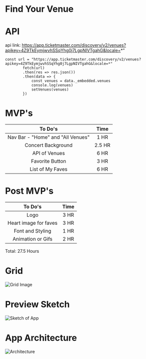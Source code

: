 # Find Your Venue

# API

api link: https://app.ticketmaster.com/discovery/v2/venues?apikey=4Z9TkEymjwvhSSqYhg0j7LgpNIVTgahG&locale=*"

    const url = "https://app.ticketmaster.com/discovery/v2/venues?apikey=4Z9TkEymjwvhSSqYhg0j7LgpNIVTgahG&locale=*"
            fetch(url)
            .then(res => res.json())
            .then(data => {
                const venues = data._embedded.venues
                console.log(venues)
                setVenues(venues)
            })

# MVP's

|              To Do's              |  Time  |
| :-------------------------------: | :----: |
| Nav Bar - "Home" and "All Venues" |  1 HR  |
|        Concert Background         | 2.5 HR |
|           API of Venues           |  6 HR  |
|          Favorite Button          |  3 HR  |
|         List of My Faves          |  6 HR  |

# Post MVP's

|        To Do's        | Time |
| :-------------------: | :--: |
|         Logo          | 3 HR |
| Heart image for faves | 3 HR |
|   Font and Styling    | 1 HR |
|   Animation or Gifs   | 2 HR |

Total: 27.5 Hours

# Grid

![Grid Image](https://i.ibb.co/L0htmQ1/IMG-4607.png)

# Preview Sketch

![Sketch of App](https://i.ibb.co/0MLCgPb/IMG-4608.png)

# App Architecture

![Architecture](https://i.ibb.co/DQGHLF8/IMG-4609.png)
